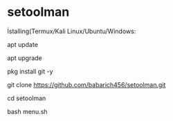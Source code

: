 # setoolman

İstalling(Termux/Kali Linux/Ubuntu/Windows:

apt update

apt upgrade

pkg install git -y

git clone https://github.com/babarich456/setoolman.git

cd setoolman

bash menu.sh
